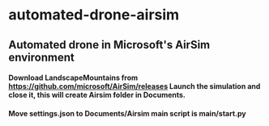 # automated-drone-airsim
## Automated drone in Microsoft's AirSim environment
#### Download LandscapeMountains from https://github.com/microsoft/AirSim/releases Launch the simulation and close it, this will create Airsim folder in Documents.
#### Move settings.json to Documents/Airsim main script is main/start.py
